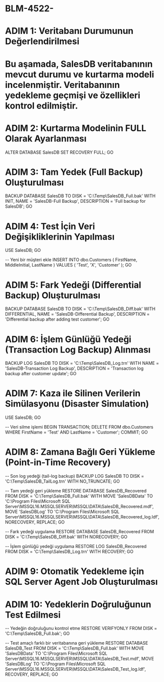 # BLM-4522-
# ADIM 1: Veritabanı Durumunun Değerlendirilmesi
# Bu aşamada, SalesDB veritabanının mevcut durumu ve kurtarma modeli incelenmiştir. Veritabanının yedekleme geçmişi ve özellikleri kontrol edilmiştir.
# ADIM 2: Kurtarma Modelinin FULL Olarak Ayarlanması

ALTER DATABASE SalesDB SET RECOVERY FULL;
GO

# ADIM 3: Tam Yedek (Full Backup) Oluşturulması

BACKUP DATABASE SalesDB
TO DISK = 'C:\Temp\SalesDB_Full.bak'
WITH INIT, 
NAME = 'SalesDB-Full Backup',
DESCRIPTION = 'Full backup for SalesDB';
GO

# ADIM 4: Test İçin Veri Değişikliklerinin Yapılması

USE SalesDB;
GO

-- Yeni bir müşteri ekle
INSERT INTO dbo.Customers (
    FirstName, 
    MiddleInitial, 
    LastName
) 
VALUES (
    'Test', 
    'X', 
    'Customer'
);
GO

# ADIM 5: Fark Yedeği (Differential Backup) Oluşturulması

BACKUP DATABASE SalesDB
TO DISK = 'C:\Temp\SalesDB_Diff.bak'
WITH DIFFERENTIAL, 
NAME = 'SalesDB-Differential Backup',
DESCRIPTION = 'Differential backup after adding test customer';
GO

# ADIM 6: İşlem Günlüğü Yedeği (Transaction Log Backup) Alınması

BACKUP LOG SalesDB
TO DISK = 'C:\Temp\SalesDB_Log.trn'
WITH 
NAME = 'SalesDB-Transaction Log Backup',
DESCRIPTION = 'Transaction log backup after customer update';
GO

# ADIM 7: Kaza ile Silinen Verilerin Simülasyonu (Disaster Simulation)

USE SalesDB;
GO

-- Veri silme işlemi
BEGIN TRANSACTION;
DELETE FROM dbo.Customers WHERE FirstName = 'Test' AND LastName = 'Customer';
COMMIT;
GO

# ADIM 8: Zamana Bağlı Geri Yükleme (Point-in-Time Recovery)

-- Son log yedeği (tail-log backup)
BACKUP LOG SalesDB 
TO DISK = 'C:\Temp\SalesDB_TailLog.trn'
WITH NO_TRUNCATE;
GO

-- Tam yedeği geri yükleme
RESTORE DATABASE SalesDB_Recovered
FROM DISK = 'C:\Temp\SalesDB_Full.bak'
WITH 
MOVE 'SalesDBData' TO 'C:\Program Files\Microsoft SQL Server\MSSQL16.MSSQLSERVER\MSSQL\DATA\SalesDB_Recovered.mdf',
MOVE 'SalesDBLog' TO 'C:\Program Files\Microsoft SQL Server\MSSQL16.MSSQLSERVER\MSSQL\DATA\SalesDB_Recovered_log.ldf',
NORECOVERY, REPLACE;
GO

-- Fark yedeği uygulama
RESTORE DATABASE SalesDB_Recovered
FROM DISK = 'C:\Temp\SalesDB_Diff.bak'
WITH NORECOVERY;
GO

-- İşlem günlüğü yedeği uygulama
RESTORE LOG SalesDB_Recovered
FROM DISK = 'C:\Temp\SalesDB_Log.trn'
WITH RECOVERY;
GO

# ADIM 9: Otomatik Yedekleme için SQL Server Agent Job Oluşturulması

# ADIM 10: Yedeklerin Doğruluğunun Test Edilmesi

-- Yedeğin doğruluğunu kontrol etme
RESTORE VERIFYONLY
FROM DISK = 'C:\Temp\SalesDB_Full.bak';
GO

-- Test amaçlı farklı bir veritabanına geri yükleme
RESTORE DATABASE SalesDB_Test
FROM DISK = 'C:\Temp\SalesDB_Full.bak'
WITH 
MOVE 'SalesDBData' TO 'C:\Program Files\Microsoft SQL Server\MSSQL16.MSSQLSERVER\MSSQL\DATA\SalesDB_Test.mdf',
MOVE 'SalesDBLog' TO 'C:\Program Files\Microsoft SQL Server\MSSQL16.MSSQLSERVER\MSSQL\DATA\SalesDB_Test_log.ldf',
RECOVERY, REPLACE;
GO

